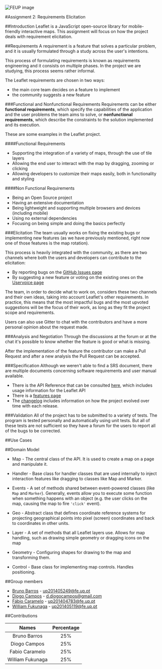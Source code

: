 ![FEUP image](https://sigarra.up.pt/feup/pt/WEB_GESSI_DOCS.download_file?p_name=F-370784536/logo_cores_oficiais.jpg)

#Assignment 2: Requirements Elicitation

##Introduction
Leaflet is a JavaScript open-source library for mobile-friendly interactive maps.
This assignment will focus on how the project deals with requirement elicitation.

##Requirements
A requirement is a feature that solves a particular problem, and it is usually formulated through a study across the user's intentions.

This process of formulating requirements is known as requirements engineering and it consists on multiple phases. In the project we are studying, this process seems rather informal.

The Leaflet requirements are chosen in two ways:
* the main core team decides on a feature to implement
* the community suggests a new feature

###Functional and Nonfunctional Requirements
Requirements can be either **functional requirements**, which specify the capabilities of the application and the user problems the team aims to solve, or **nonfunctional requirements**, which describe the constraints to the solution implemented and its execution.

These are some examples in the Leaflet project.

####Functional Requirements
*   Supporting the integration of a variety of maps, through the use of tile layers
*   Allowing the end user to interact with the map by dragging, zooming or clicking
*   Allowing developers to customize their maps easily, both in functionality and styling

####Non Functional Requirements  
*   Being an Open Source project
*   Having an extensive documentation
*   Being lightweight and supporting multiple browsers and devices (including mobile)
*   Using no external dependencies
*   Focusing on being simple and doing the basics perfectly

###Elicitation
The team usually works on fixing the existing bugs or implementing new features (as we have previously mentioned, right now one of those features is the map rotation).

This process is heavily integrated with the community, as there are two channels where both the users and developers can contribute to the elicitation: 
*   By reporting bugs on the [GitHub Issues page](https://github.com/Leaflet/Leaflet/issues)
*   By suggesting a new feature or voting on the existing ones on the [Uservoice page](https://leaflet.uservoice.com/forums/150880-ideas-and-suggestions-for-leaflet)

The team, in order to decide what to work on, considers these two channels and their own ideas, taking into account Leaflet's other requirements. In practice, this means that the most impactful bugs and the most upvoted suggestions will be the focus of their work, as long as they fit the project scope and requirements.

Users can also use Gitter to chat with the contributors and have a more personal opinion about the request made.

###Analysis and Negotiation
Through the discussions at the forum or at the chat it's possible to know whether the feature is good or what is missing.

After the implementation of the feature the contributor can make a Pull Request and after a new analysis the Pull Request can be accepted.

###Specification
Although we weren't able to find a SRS document, there are multiple documents concerning software requirements and user manual available.

*   There is the API Reference that can be consulted [here](http://leafletjs.com/reference.html), which includes usage information for the Leaflet API
*   There is a [features page](http://leafletjs.com/#features)
*   The [changelog](https://github.com/Leaflet/Leaflet/blob/master/CHANGELOG.md) includes information on how the project evolved over time with each release.

###Validation
All of the project has to be submitted to a variety of tests. The program is tested personally and automatically using unit tests. But all of these tests are not sufficient so they have a forum for the users to report all of the bugs to be corrected.

##Use Cases

##Domain Model
*   Map - The central class of the API. It is used to create a map on a page and manipulate it.

*   Handler - Base class for handler classes that are used internally to inject interaction features like dragging to classes like Map and Marker.

*   Events - A set of methods shared between event-powered classes (like `Map` and `Marker`). Generally, events allow you to execute some function when something happens with an object (e.g. the user clicks on the map, causing the map to fire `'click'` event).

*   Geo - Abstract class that defines coordinate reference systems for projecting geographical points into pixel (screen) coordinates and back to coordinates in other units.

*   Layer - A set of methods that all Leaflet layers use. Allows for map handling, such as drawing simple geometry or dragging icons on the map

*   Geometry - Configuring shapes for drawing to the map and transforming them.

*   Control - Base class for implementing map controls. Handles positioning.

##Group members
*   [Bruno Barros](https://github.com/BrunoBarros21) - up201405249@fe.up.pt
*   [Diogo Campos](https://github.com/DiogoMCampos) - d.diogocampos@gmail.com
*   [Fábio Caramelo](https://github.com/Caramelo18) - up201404783@fe.up.pt
*   [William Fukunaga](https://github.com/williamnf) - up201405119@fe.up.pt

##Contributions

|       **Names**   | **Percentage** |
|:----------------:	|:------------:	|
| Bruno Barros     	|      25%     	|
| Diogo Campos     	|      25%     	|
| Fabio Caramelo   	|      25%     	|
| William Fukunaga 	|      25%     	|
